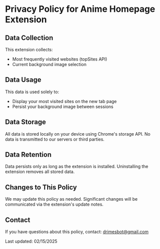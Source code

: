 # Privacy Policy for Anime Homepage Extension

## Data Collection
This extension collects:
- Most frequently visited websites (topSites API)
- Current background image selection

## Data Usage
This data is used solely to:
- Display your most visited sites on the new tab page
- Persist your background image between sessions

## Data Storage
All data is stored locally on your device using Chrome's storage API. No data is transmitted to our servers or third parties.

## Data Retention
Data persists only as long as the extension is installed. Uninstalling the extension removes all stored data.

## Changes to This Policy
We may update this policy as needed. Significant changes will be communicated via the extension's update notes.

## Contact
If you have questions about this policy, contact: [drimesbot@gmail.com](mailto:drimesbot@gmail.com)

Last updated: 02/15/2025
